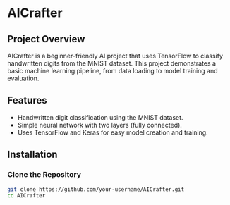 # AICrafter

## Project Overview

AICrafter is a beginner-friendly AI project that uses TensorFlow to classify handwritten digits from the MNIST dataset. This project demonstrates a basic machine learning pipeline, from data loading to model training and evaluation.

## Features

- Handwritten digit classification using the MNIST dataset.
- Simple neural network with two layers (fully connected).
- Uses TensorFlow and Keras for easy model creation and training.

## Installation

### Clone the Repository

```bash
git clone https://github.com/your-username/AICrafter.git
cd AICrafter
